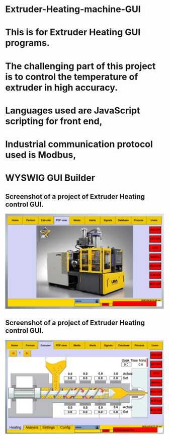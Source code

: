 # Extruder-Heating-machine-GUI
# This is for Extruder Heating GUI programs. 
# The challenging part of this project is to control the temperature of extruder in high accuracy.
# Languages used are JavaScript scripting for front end, 
# Industrial communication protocol used is Modbus, 
# WYSWIG GUI Builder

## Screenshot of a project of Extruder Heating control GUI.
![Screenshot of a project of Blow Molding Machine GUI.](https://github.com/nadim4114/Extruder-Heating-GUI/blob/main/Screenshot%202024-03-26%20143528.png)

## Screenshot of a project of Extruder Heating control GUI.
![Screenshot of a project of Blow Molding Machine GUI.](https://github.com/nadim4114/Extruder-Heating-GUI/blob/main/Screenshot%202024-03-26%20143348.png)
